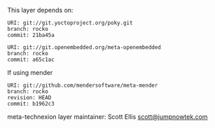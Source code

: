 This layer depends on:

    URI: git://git.yoctoproject.org/poky.git
    branch: rocko
    commit: 21ba45a

    URI: git://git.openembedded.org/meta-openembedded
    branch: rocko
    commit: a65c1ac

If using mender

    URI: git://github.com/mendersoftware/meta-mender
    branch: rocko
    revision: HEAD
    commit: b1962c3
    
meta-technexion layer maintainer: Scott Ellis <scott@jumpnowtek.com>

